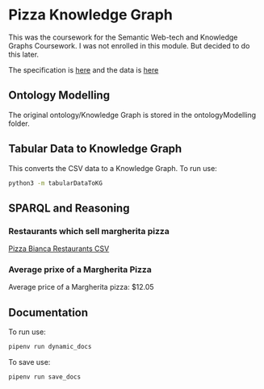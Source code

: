 # Pizza Knowledge Graph

This was the coursework for the Semantic Web-tech and Knowledge Graphs Coursework. I was not enrolled in this module. But decided to do this later.

The specification is [here](https://github.com/turing-knowledge-graphs/teaching/blob/main/city/2020-2021/INM713_Coursework.pdf) and the data is [here](https://www.kaggle.com/datasets/datafiniti/pizza-restaurants-and-the-pizza-they-sell?resource=download)

## Ontology Modelling

The original ontology/Knowledge Graph is stored in the ontologyModelling folder.

## Tabular Data to Knowledge Graph

This converts the CSV data to a Knowledge Graph. To run use:

```bash
python3 -m tabularDataToKG
```

## SPARQL and Reasoning

### Restaurants which sell margherita pizza

[Pizza Bianca Restaurants CSV](/sparqlAndReasoning/pizzaBiancaRestaurants.csv)

### Average prixe of a Margherita Pizza

Average price of a Margherita pizza: $12.05

## Documentation

To run use:

```bash
pipenv run dynamic_docs
```

To save use:

```bash
pipenv run save_docs
```

